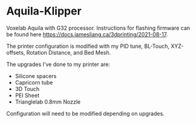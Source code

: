 # Aquila-Klipper
Voxelab Aquila with G32 processor. Instructions for flashing firmware can be found here https://docs.jamesliang.ca/3dprinting/2021-08-17.

The printer configuration is modified with my PID tune, BL-Touch, XYZ-offsets, Rotation Distance, and Bed Mesh.

The upgrades I've done to my printer are:
- Silicone spacers
- Capricorn tube
- 3D Touch
- PEI Sheet
- Trianglelab 0.8mm Nozzle

Configuration will need to be modified depending on upgrades.
